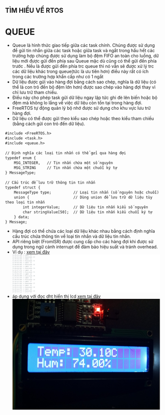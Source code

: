TÌM HIỂU VỀ RTOS
---
# QUEUE
- Queue là hình thức giao tiếp giữa các task chính. Chúng được sử dụng để gửi tin nhắn giữa các task hoặc giữa task và ngắt
trong hầu hết các trường hợp chúng được sử dụng làm bộ đệm FIFO an toàn cho luồng, dữ liệu mới được gửi đến phía sau Queue mặc
dù cũng có thể gửi đến phía trước . Nếu là được gửi đến phía trc queue thì nó vẫn sẽ được xử lý trc các dữ liệu khác trong queue(tức là ưu tiên hơn)
điều này rất có ích trong các trường hợp khẩn cấp như có 1 ngắt 
- Dữ liệu được gửi vào hàng đợi bằng cách sao chép, nghĩa là dữ liệu (có thể là con trỏ đến bộ đệm lớn hơn) được sao chép vào hàng đợi thay vì chỉ lưu trữ tham chiếu.
- Điều này cho phép task gửi dữ liệu ngay lập tức ghi đè lên biến hoặc bộ đệm mà không lo lắng về việc dữ liệu còn tồn tại trong hàng đợi.
- FreeRTOS tự động quản lý bộ nhớ được sử dụng cho khu vực lưu trữ hàng đợi.
- Dữ liệu có thể được gửi theo kiểu sao chép hoặc theo kiểu tham chiếu (bằng cách gửi con trỏ đến dữ liệu).
```
#include <FreeRTOS.h>
#include <task.h>
#include <queue.h>

// Định nghĩa các loại tin nhắn có thể gửi qua hàng đợi
typedef enum {
    MSG_INTEGER,   // Tin nhắn chứa một số nguyên
    MSG_STRING     // Tin nhắn chứa một chuỗi ký tự
} MessageType;

// Cấu trúc để lưu trữ thông tin tin nhắn
typedef struct {
    MessageType type;          // Loại tin nhắn (số nguyên hoặc chuỗi)
    union {                    // Dùng union để lưu trữ dữ liệu tùy theo loại tin nhắn
        int integerValue;      // Dữ liệu tin nhắn kiểu số nguyên
        char stringValue[50];  // Dữ liệu tin nhắn kiểu chuỗi ký tự
    } data;
} Message;

```
- Hàng đợi có thể chứa các loại dữ liệu khác nhau bằng cách định nghĩa cấu trúc chứa thông tin về loại tin nhắn và dữ liệu tin nhắn.
- API riêng biệt (FromISR) được cung cấp cho các hàng đợi khi được sử dụng trong ngữ cảnh interrupt để đảm bảo hiệu suất và tránh overhead.
- Ví dụ :
[xem tại đây](queue.ino)
![Alt](anh1.PNG)
- áp dụng với đọc dht hiển thị lcd
[xem tại đây](dht_lcd_queue.ino)
![Alt](demo.jpg)
